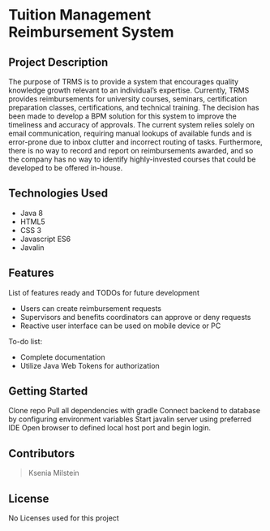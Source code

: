 # Tuition Management Reimbursement System

## Project Description
The purpose of TRMS is to provide a system that encourages quality knowledge growth relevant to an individual’s expertise.   Currently, TRMS provides reimbursements
for university courses, seminars, certification preparation classes, certifications, and technical training.  The decision has been made to develop a BPM solution for
this system to improve the timeliness and accuracy of approvals.  The current system relies solely on email communication, requiring manual lookups of available funds
and is error-prone due to inbox clutter and incorrect routing of tasks.  Furthermore, there is no way to record and report on reimbursements awarded, and so the
company has no way to identify highly-invested courses that could be developed to be offered in-house.

## Technologies Used

* Java 8
* HTML5
* CSS 3
* Javascript ES6
* Javalin

## Features

List of features ready and TODOs for future development
* Users can create reimbursement requests
* Supervisors and benefits coordinators can approve or deny requests
* Reactive user interface can be used on mobile device or PC

To-do list:
* Complete documentation
* Utilize Java Web Tokens for authorization

## Getting Started
   
Clone repo Pull all dependencies with gradle Connect backend to database by configuring environment variables Start javalin server using preferred IDE Open browser to
defined local host port and begin login.


## Contributors

> Ksenia Milstein

## License

No Licenses used for this project
